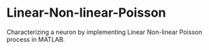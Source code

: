 # Linear-Non-linear-Poisson
Characterizing a neuron by implementing Linear Non-linear Poisson process in MATLAB.
